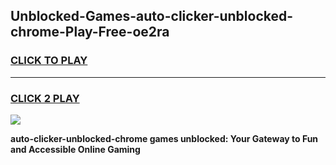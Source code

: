 
## Unblocked-Games-auto-clicker-unblocked-chrome-Play-Free-oe2ra
<h3>
<a href="https://premium76.site?title=auto-clicker-unblocked-chrome&ref=21A">CLICK TO PLAY</a></h3>
<hr>

<h3>
<a href="https://premium76.site?title=auto-clicker-unblocked-chrome&ref=21A">CLICK 2 PLAY</a>
  
</h3>

<a href="https://premium76.site?title=auto-clicker-unblocked-chrome&ref=21A"><img src="https://clearcache.store/games.png"></a>


**auto-clicker-unblocked-chrome games unblocked: Your Gateway to Fun and Accessible Online Gaming**
